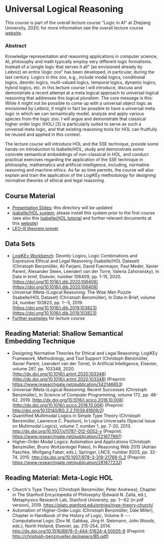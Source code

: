 # Universal Logical Reasoning
This course is part of the overall lecture course "Logic in AI" at Zhejiang University, 2020; for more information see the overall lecture course [website](https://www.xixilogic.org/events/2020/08/course-logic-in-ai/).

### Abstract
Knowledge representation and reasoning applications in computer science, AI, philosophy and math typically employ very different logic formalisms. Instead of a \single logic that serves it all” (as envisioned already by Leibniz) an entire \logic zoo” has been developed, in particular, during the last century. Logics in this zoo, e.g., include modal logics, conditional logics, deontic logics, multi-valued logics, temporal logics, dynamic logics, hybrid logics, etc. In this lecture course I will introduce, discuss and demonstrate a recent attempt at a meta logical approach to universal logical reasoning that addresses this logical pluralism. The core message is this: While it might not be possible to come up with a universal object logic as envisioned by Leibniz, it might in fact be possible to have a universal meta logic in which we can semantically model, analyze and apply various species from the logic zoo. I will argue and demonstrate that classical higher order logic (HOL) [3] is particularly suited to serve as such a universal meta logic, and that existing reasoning tools for HOL can fruitfully be reused and applied in this context.

The lecture course will introduce HOL and the SSE technique, provide some hands-on introduction to Isabelle/HOL, study and demonstrate some concrete semantical embeddings of non-classical in HOL, and conduct practical exercises regarding the application of the SSE technique in philosophy, mathematics and artificial intelligence, including, normative reasoning and machine ethics. As far as time permits, the course will also explain and train the application of the LogiKEy methodology for designing normative theories of ethical and legal reasoning.

## Course Material
- [Presentation Slides](slides); this directory will be updated
- [Isabelle/HOL system](https://isabelle.in.tum.de); please install this system prior to the first course (see also this [Isabelle/HOL tutorial](https://isabelle.in.tum.de/dist/Isabelle2020/doc/tutorial.pdf) and further relevant documents at this [website](https://isabelle.in.tum.de/documentation.html))
- [LEO-III theorem prover](http://page.mi.fu-berlin.de/lex/leo3/)

## Data Sets
- [LogiKEy Workbench](http://logikey.org): Deontic Logics, Logic Combinations and Expressive Ethical and Legal Reasoning (Isabelle/HOL Dataset) (Christoph Benzmüller, Ali Farjami, David Fuenmayor, Paul Meder, Xavier Parent, Alexander Steen, Leendert van der Torre, Valeria Zahoransky), In Data in brief, Elsevier, number 106409, pp. 1-15, 2020. [https://doi.org/10.1016/j.dib.2020.106409](https://doi.org/10.1016/j.dib.2020.106409)
- Universal (Meta-)Logical Reasoning: The Wise Men Puzzle (Isabelle/HOL Dataset) (Christoph Benzmüller), In Data in Brief, volume 24, number 103823, pp. 1--5, 2019. [https://doi.org/10.1016/j.dib.2019.103823](https://doi.org/10.1016/j.dib.2019.103823)
- [Further examples](examples) for lecture course

## Reading Material: Shallow Semantical Embedding Technique
- Designing Normative Theories for Ethical and Legal Reasoning: LogiKEy Framework, Methodology, and Tool Support (Christoph Benzmüller, Xavier Parent, Leendert van der Torre), In Artificial Intelligence, Elsevier, volume 287, pp. 103348, 2020. [http://dx.doi.org/10.1016/j.artint.2020.103348](http://dx.doi.org/10.1016/j.artint.2020.103348) (Preprint: https://www.researchgate.net/publication/342146653) 
- Universal (Meta-)Logical Reasoning: Recent Successes (Christoph Benzmüller), In Science of Computer Programming, volume 172, pp. 48-62, 2019. [http://dx.doi.org/10.1016/j.scico.2018.10.008](http://dx.doi.org/10.1016/j.scico.2018.10.008) (Preprint: http://doi.org/10.13140/RG.2.2.11039.61609/2) 
- Quantified Multimodal Logics in Simple Type Theory (Christoph Benzmüller, Lawrence C. Paulson), In Logica Universalis (Special Issue on Multimodal Logics), volume 7, number 1, pp. 7-20, 2013. http://dx.doi.org/10.1007/s11787-012-0052-y (Preprint: https://www.researchgate.net/publication/221677897) 
- Higher-Order Modal Logics: Automation and Applications (Christoph Benzmüller, Bruno Woltzenlogel Paleo), In Reasoning Web 2015 (Adrian Paschke, Wolfgang Faber, eds.), Springer, LNCS, number 9203, pp. 32-74, 2015. http://dx.doi.org/10.1007/978-3-319-21768-0_2 (Preprint: https://www.researchgate.net/publication/281677232) 

## Reading Material: Meta-Logic HOL
- Church's Type Theory (Christoph Benzmüller, Peter Andrews), Chapter in The Stanford Encyclopedia of Philosophy (Edward N. Zalta, ed.), Metaphysics Research Lab, Stanford University, pp. 1--62 (in pdf version), 2019. https://plato.stanford.edu/entries/type-theory-church/
- Automation of Higher-Order Logic (Christoph Benzmüller, Dale Miller), Chapter in Handbook of the History of Logic, Volume 9 --- Computational Logic (Dov M. Gabbay, Jörg H. Siekmann, John Woods, eds.), North Holland, Elsevier, pp. 215-254, 2014. http://dx.doi.org/10.1016/B978-0-444-51624-4.50005-8 (Preprint: http://christoph-benzmueller.de/papers/B5.pdf)


